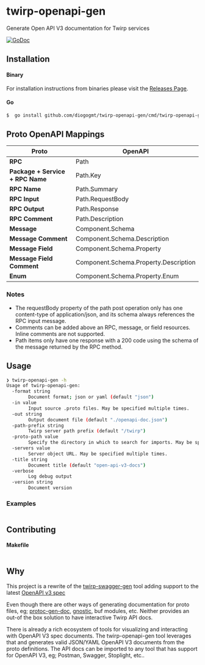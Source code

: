 # twirp-openapi-gen
Generate Open API V3 documentation for Twirp services

[![GoDoc](https://img.shields.io/badge/godoc-reference-5272B4.svg?style=for-the-badge)](https://godoc.org/github.com/diogogmt/twirp-openapi-gen)


## Installation

#### Binary

For installation instructions from binaries please visit the [Releases Page](https://diogogmt/twirp-openapi-gen/releases).

#### Go

```bash
$  go install github.com/diogogmt/twirp-openapi-gen/cmd/twirp-openapi-gen@latest
```

## Proto OpenAPI Mappings

| Proto                            | OpenAPI                               |
|----------------------------------|---------------------------------------|
| **RPC**                          | Path                                  |
| **Package + Service + RPC Name** | Path.Key                              |
| **RPC Name**                     | Path.Summary                          |
| **RPC Input**                    | Path.RequestBody                      |
| **RPC Output**                   | Path.Response                         |
| **RPC Comment**                  | Path.Description                      |
| **Message**                      | Component.Schema                      |
| **Message Comment**              | Component.Schema.Description          |
| **Message Field**                | Component.Schema.Property             |
| **Message Field Comment**        | Component.Schema.Property.Description |
| **Enum**                         | Component.Schema.Property.Enum        |


### Notes
* The requestBody property of the path post operation only has one content-type of application/json, and its schema always references the RPC input message.
* Comments can be added above an RPC, message, or field resources. Inline comments are not supported.
* Path items only have one response with a 200 code using the schema of the message returned by the RPC method.


## Usage

```bash
❯ twirp-openapi-gen -h
Usage of twirp-openapi-gen:
  -format string
        Document format; json or yaml (default "json")
  -in value
        Input source .proto files. May be specified multiple times.
  -out string
        Output document file (default "./openapi-doc.json")
  -path-prefix string
        Twirp server path prefix (default "/twirp")
  -proto-path value
        Specify the directory in which to search for imports. May be specified multiple times; directories will be searched in order.  If not given, the current working directory is used.
  -servers value
        Server object URL. May be specified multiple times.
  -title string
        Document title (default "open-api-v3-docs")
  -verbose
        Log debug output
  -version string
        Document version
```

### Examples

```bash
```

## Contributing

#### Makefile

```bash

```

## Why

This project is a rewrite of the [twirp-swagger-gen](https://github.com/go-bridget/twirp-swagger-gen) tool adding support to the latest [OpenAPI v3 spec](https://github.com/OAI/OpenAPI-Specification/blob/main/versions/3.0.3.md)

Even though there are other ways of generating documentation for proto files, eg; [protoc-gen-doc](github.com/pseudomuto/protoc-gen-doc/), [gnostic](https://github.com/google/gnostic), buf modules, etc. Neither provides an out-of the box solution to have interactive Twirp API docs. 

There is already a rich ecosystem of tools for visualizing and interacting with OpenAPI V3 spec documents. The twirp-openapi-gen tool leverages that and generates valid JSON/YAML OpenAPI V3 documents from the proto definitions.
The API docs can be imported to any tool that has support for OpenAPI V3, eg; Postman, Swagger, Stoplight, etc..
